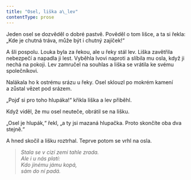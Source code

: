```yaml
---
title: "Osel, liška a\_lev"
contentType: prose
---
```


Jeden osel se dozvěděl o dobré pastvě. Pověděl o tom lišce, a ta si řekla: „Kde je chutná tráva, může být i chutný zajíček!“

A šli pospolu. Louka byla za řekou, ale u řeky stál lev. Liška zavětřila nebezpečí a napadla ji lest. Vyběhla lvovi naproti a slíbila mu osla, když ji nechá na pokoji. Lev zamručel na souhlas a liška se vrátila ke svému společníkovi.

Nalákala ho k ostrému srázu u řeky. Osel sklouzl po mokrém kamení a zůstal vězet pod srázem.

„Pojď si pro toho hlupáka!“ křikla liška a lev přiběhl.

Když viděl, že mu osel neuteče, obrátil se na lišku.

„Osel je hlupák,“ řekl, „a ty jsi mazaná hlupačka. Proto skončíte oba dva stejně.“

A hned skočil a lišku roztrhal. Teprve potom se vrhl na osla.

  

> _Stala se v cizí zemi tahle zrada.  
> Ale i u nás platí:  
> Kdo jinému jámu kopá,  
> sám do ní padá._
